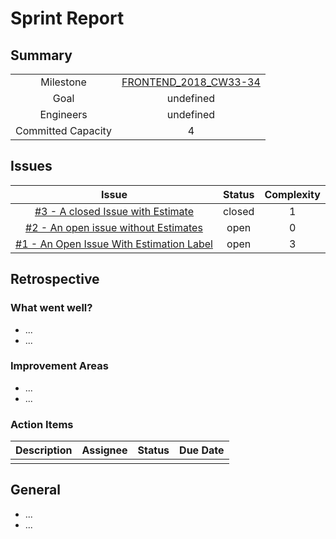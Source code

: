 
# Sprint Report

## Summary

|||
|:-:|:-:|
|Milestone| [FRONTEND_2018_CW33-34](https://api.github.com/repos/jwalendowsky/algorithms/milestones/1)|
|Goal| undefined|
|Engineers| undefined|
|Committed Capacity|4|

## Issues

|Issue|Status|Complexity|
|:-:|:-:|:-:|
|[#3 - A closed Issue with Estimate](https://api.github.com/repos/jwalendowsky/algorithms/issues/3)|closed|1|
|[#2 - An open issue without Estimates](https://api.github.com/repos/jwalendowsky/algorithms/issues/2)|open|0|
|[#1 - An Open Issue With Estimation Label](https://api.github.com/repos/jwalendowsky/algorithms/issues/1)|open|3|

## Retrospective

### What went well?
- ...
- ...

### Improvement Areas
- ...
- ...

### Action Items
|Description|Assignee|Status|Due Date|
|:-:|:-:|:-:|:-:|
|||||

## General
- ...
- ...

